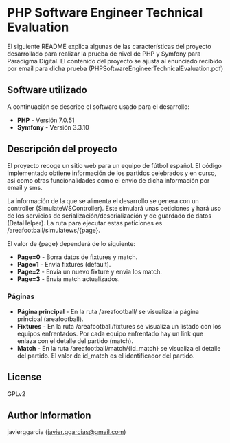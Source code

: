# PHP Software Engineer Technical Evaluation

El siguiente README explica algunas de las características del proyecto desarrollado para realizar la prueba de nivel de PHP y Symfony para Paradigma Digital. El contenido del proyecto se ajusta al enunciado recibido por email para dicha prueba (PHPSoftwareEngineerTechnicalEvaluation.pdf)

## Software utilizado

A continuación se describe el software usado para el desarrollo:

  * **PHP** - Versión 7.0.51
  * **Symfony** - Versión 3.3.10

## Descripción del proyecto

El proyecto recoge un sitio web para un equipo de fútbol español. El código implementado obtiene información de los partidos celebrados y en curso, así como otras funcionalidades como el envío de dicha información por email y sms.

La información de la que se alimenta el desarrollo se genera con un controller (SimulateWSController). Este simulará unas peticiones y hará uso de los servicios de serialización/deserialización y de guardado de datos (DataHelper). La ruta para ejecutar estas peticiones es /areafootball/simulatews/{page}.

El valor de {page} dependerá de lo siguiente:

* **Page=0** - Borra datos de fixtures y match.
* **Page=1** - Envía fixtures (default).
* **Page=2** - Envía un nuevo fixture y envia los match.
* **Page=3** - Envía match actualizados.

### Páginas

* **Página principal** - En la ruta /areafootball/ se visualiza la página principal (areafootball).
* **Fixtures** - En la ruta /areafootball/fixtures se visualiza un listado con los equipos enfrentados. Por cada equipo enfrentado hay un link que enlaza con el detalle del partido (match).
* **Match** - En la ruta /areafootball/match/{id_match} se visualiza el detalle del partido. El valor de id_match es el identificador del partido.

## License

GPLv2

## Author Information
javierggarcia (javier.ggarcias@gmail.com)